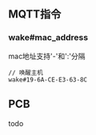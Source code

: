 ## MQTT指令
### wake#mac_address
mac地址支持'-'和':'分隔
```
// 唤醒主机
wake#19-6A-CE-E3-63-8C
```

## PCB
todo
